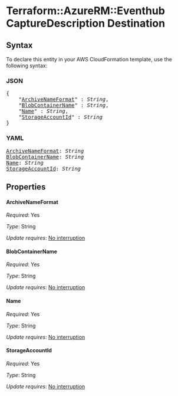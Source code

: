 # Terraform::AzureRM::Eventhub CaptureDescription Destination

## Syntax

To declare this entity in your AWS CloudFormation template, use the following syntax:

### JSON

<pre>
{
    "<a href="#archivenameformat" title="ArchiveNameFormat">ArchiveNameFormat</a>" : <i>String</i>,
    "<a href="#blobcontainername" title="BlobContainerName">BlobContainerName</a>" : <i>String</i>,
    "<a href="#name" title="Name">Name</a>" : <i>String</i>,
    "<a href="#storageaccountid" title="StorageAccountId">StorageAccountId</a>" : <i>String</i>
}
</pre>

### YAML

<pre>
<a href="#archivenameformat" title="ArchiveNameFormat">ArchiveNameFormat</a>: <i>String</i>
<a href="#blobcontainername" title="BlobContainerName">BlobContainerName</a>: <i>String</i>
<a href="#name" title="Name">Name</a>: <i>String</i>
<a href="#storageaccountid" title="StorageAccountId">StorageAccountId</a>: <i>String</i>
</pre>

## Properties

#### ArchiveNameFormat

_Required_: Yes

_Type_: String

_Update requires_: [No interruption](https://docs.aws.amazon.com/AWSCloudFormation/latest/UserGuide/using-cfn-updating-stacks-update-behaviors.html#update-no-interrupt)

#### BlobContainerName

_Required_: Yes

_Type_: String

_Update requires_: [No interruption](https://docs.aws.amazon.com/AWSCloudFormation/latest/UserGuide/using-cfn-updating-stacks-update-behaviors.html#update-no-interrupt)

#### Name

_Required_: Yes

_Type_: String

_Update requires_: [No interruption](https://docs.aws.amazon.com/AWSCloudFormation/latest/UserGuide/using-cfn-updating-stacks-update-behaviors.html#update-no-interrupt)

#### StorageAccountId

_Required_: Yes

_Type_: String

_Update requires_: [No interruption](https://docs.aws.amazon.com/AWSCloudFormation/latest/UserGuide/using-cfn-updating-stacks-update-behaviors.html#update-no-interrupt)

